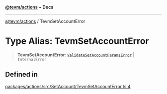 [**@tevm/actions**](../README.md) • **Docs**

***

[@tevm/actions](../globals.md) / TevmSetAccountError

# Type Alias: TevmSetAccountError

> **TevmSetAccountError**: [`ValidateSetAccountParamsError`](ValidateSetAccountParamsError.md) \| `InternalError`

## Defined in

[packages/actions/src/SetAccount/TevmSetAccountError.ts:4](https://github.com/evmts/tevm-monorepo/blob/main/packages/actions/src/SetAccount/TevmSetAccountError.ts#L4)
